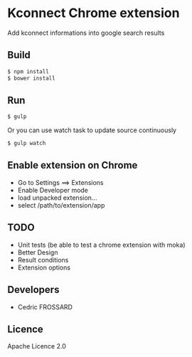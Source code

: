 Kconnect Chrome extension
===============

Add kconnect informations into google search results

Build
-----

```bash
$ npm install
$ bower install
```

Run
---

```bash
$ gulp
```

Or you can use watch task to update source continuously
```bash
$ gulp watch
```


Enable extension on Chrome
-------------

 - Go to Settings ==> Extensions
 - Enable Developer mode
 - load unpacked extension...
 - select /path/to/extension/app

TODO
-----------
 - Unit tests (be able to test a chrome extension with moka)
 - Better Design
 - Result conditions
 - Extension options
 
Developers
-----------

 - Cedric FROSSARD

Licence
-------
Apache Licence 2.0
